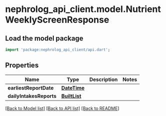 # nephrolog_api_client.model.NutrientWeeklyScreenResponse

## Load the model package
```dart
import 'package:nephrolog_api_client/api.dart';
```

## Properties
Name | Type | Description | Notes
------------ | ------------- | ------------- | -------------
**earliestReportDate** | [**DateTime**](DateTime.md) |  | 
**dailyIntakesReports** | [**BuiltList<DailyIntakesReport>**](DailyIntakesReport.md) |  | 

[[Back to Model list]](../README.md#documentation-for-models) [[Back to API list]](../README.md#documentation-for-api-endpoints) [[Back to README]](../README.md)


